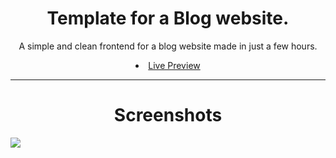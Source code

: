 <h1 align=center> Template for a Blog website. </h1>

<p align=center>A simple and clean frontend for a blog website made in just a few hours.</p>
<li align=center><a href="http://demo.vedantmulay.gq/blog">Live Preview</a></li>
<hr>

<h1 align=center>Screenshots</h1>
<img src="https://cdn.discordapp.com/attachments/1008716241420173362/1057264798078877696/Web-Showcase-Project-Presentation_copy.png">
